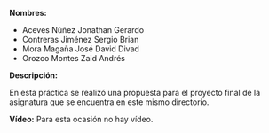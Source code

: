 __Nombres:__ 
- Aceves Núñez Jonathan Gerardo
- Contreras Jiménez Sergio Brian
- Mora Magaña José David Divad
- Orozco Montes Zaid Andrés

__Descripción:__

En esta práctica se realizó una propuesta para el proyecto final de la asignatura que se encuentra en este mismo directorio.


__Vídeo:__
Para esta ocasión no hay vídeo.

